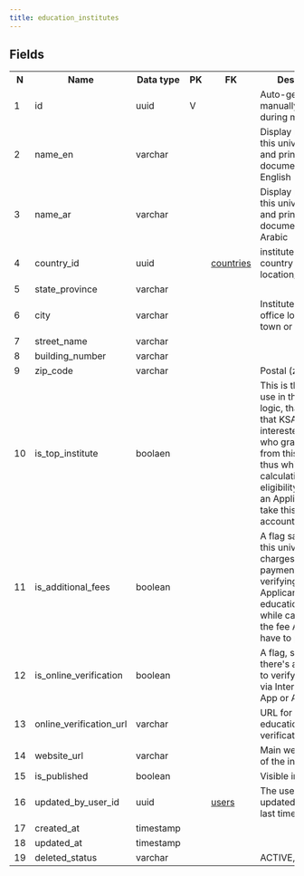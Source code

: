 ```yaml
---
title: education_institutes 
---
```


## Fields

<table style="width: 100%">
    <colgroup>
       <col span="1" style="width: 3%;"/>
       <col span="1" style="width: 12%;"/>
       <col span="1" style="width: 10%;"/>
       <col span="1" style="width: 3%;"/>
       <col span="1" style="width: 12%;"/>
       <col span="1" style="width: 60%;"/>
    </colgroup>
  <tr>
    <th>N</th>
    <th>Name</th>
    <th>Data type</th>
    <th>PK</th>
    <th>FK</th>
    <th>Description</th>
  </tr>
<tr><td>1</td><td>id</td><td>uuid</td><td>V</td><td></td><td>Auto-generated or manually created during migration</td></tr>
<tr><td>2</td><td>name_en</td><td>varchar</td><td></td><td></td><td>Display name for this university in UI and printed documents in English</td></tr>
<tr><td>3</td><td>name_ar</td><td>varchar</td><td></td><td></td><td>Display name for this university in UI and printed documents in Arabic</td></tr>
<tr><td>4</td><td>country_id</td><td>uuid</td><td></td><td><a href="countries.md">countries</a></td><td>institute's official country of location/registration</td></tr>
<tr><td>5</td><td>state_province</td><td>varchar</td><td></td><td></td><td></td></tr>
<tr><td>6</td><td>city</td><td>varchar</td><td></td><td></td><td>Institute's main office location - town or city</td></tr>
<tr><td>7</td><td>street_name</td><td>varchar</td><td></td><td></td><td></td></tr>
<tr><td>8</td><td>building_number</td><td>varchar</td><td></td><td></td><td></td></tr>
<tr><td>9</td><td>zip_code</td><td>varchar</td><td></td><td></td><td>Postal (zip) code</td></tr>
<tr><td>10</td><td>is_top_institute</td><td>boolaen</td><td></td><td></td><td>This is the flag we use in the business logic, that indicates that KSA is highly interested in people who graduated from this university, thus while calculating the eligibility score of an Applicant we'll take this flag into account</td></tr>
<tr><td>11</td><td>is_additional_fees</td><td>boolean</td><td></td><td></td><td>A flag saying that this university charges additional payments for verifying the Applicant's education. Is used while calculating the fee Applicant have to pay </td></tr>
<tr><td>12</td><td>is_online_verification</td><td>boolean</td><td></td><td></td><td>A flag, saying that there's a possibility to verify Education via Internet (Web App or API)</td></tr>
<tr><td>13</td><td>online_verification_url</td><td>varchar</td><td></td><td></td><td>URL for online education verification</td></tr>
<tr><td>14</td><td>website_url</td><td>varchar</td><td></td><td></td><td>Main website URL of the institute.</td></tr>
<tr><td>15</td><td>is_published</td><td>boolean</td><td></td><td></td><td>Visible in webapp</td></tr>
<tr><td>16</td><td>updated_by_user_id</td><td>uuid</td><td></td><td><a href="users.md">users</a></td><td>The user who updated the record last time</td></tr>
<tr><td>17</td><td>created_at</td><td>timestamp</td><td></td><td></td><td></td></tr>
<tr><td>18</td><td>updated_at</td><td>timestamp</td><td></td><td></td><td></td></tr>
<tr><td>19</td><td>deleted_status</td><td>varchar</td><td></td><td></td><td>ACTIVE, DELETED</td></tr>

</table>